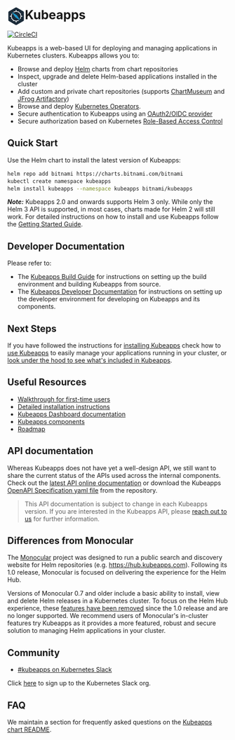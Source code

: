 # <img src="./docs/img/logo.png" width="40" align="left"> Kubeapps

[![CircleCI](https://circleci.com/gh/kubeapps/kubeapps/tree/master.svg?style=svg)](https://circleci.com/gh/kubeapps/kubeapps/tree/master)

Kubeapps is a web-based UI for deploying and managing applications in Kubernetes clusters. Kubeapps allows you to:

- Browse and deploy [Helm](https://github.com/helm/helm) charts from chart repositories
- Inspect, upgrade and delete Helm-based applications installed in the cluster
- Add custom and private chart repositories (supports [ChartMuseum](https://github.com/helm/chartmuseum) and [JFrog Artifactory](https://www.jfrog.com/confluence/display/RTF/Helm+Chart+Repositories))
- Browse and deploy [Kubernetes Operators](https://operatorhub.io/).
- Secure authentication to Kubeapps using an [OAuth2/OIDC provider](./docs/user/using-an-OIDC-provider.md)
- Secure authorization based on Kubernetes [Role-Based Access Control](./docs/user/access-control.md)

## Quick Start

Use the Helm chart to install the latest version of Kubeapps: 

```bash
helm repo add bitnami https://charts.bitnami.com/bitnami
kubectl create namespace kubeapps
helm install kubeapps --namespace kubeapps bitnami/kubeapps
``` 

***Note:*** Kubeapps 2.0 and onwards supports Helm 3 only. While only the Helm 3 API is supported, in most cases, charts made for Helm 2 will still work. For detailed instructions on how to install and use Kubeapps follow the [Getting Started Guide](./docs/user/getting-started.md).

## Developer Documentation

Please refer to:

- The [Kubeapps Build Guide](./docs/developer/build.md) for instructions on setting up the build environment and building Kubeapps from source.
- The [Kubeapps Developer Documentation](./docs/developer/README.md) for instructions on setting up the developer environment for developing on Kubeapps and its components.

## Next Steps

If you have followed the instructions for [installing Kubeapps](./docs/user/getting-started.md) check how to [use Kubeapps](./docs/user/dashboard.md) to easily manage your applications running in your cluster, or [look under the hood to see what's included in Kubeapps](./docs/architecture/overview.md).

## Useful Resources

- [Walkthrough for first-time users](./docs/user/getting-started.md)
- [Detailed installation instructions](chart/kubeapps/README.md)
- [Kubeapps Dashboard documentation](./docs/user/dashboard.md)
- [Kubeapps components](./docs/architecture/overview.md)
- [Roadmap](https://github.com/kubeapps/kubeapps/wiki/Roadmap)

## API documentation

Whereas Kubeapps does not have yet a well-design API, we still want to share the current status of the APIs used across the internal components. Check out the [latest API online documentation](https://app.swaggerhub.com/apis/kubeapps/Kubeapps) or download the Kubeapps [OpenAPI Specification yaml file](./dashboard/public/openapi.yaml) from the repository.

> This API documentation is subject to change in each Kubeapps version. If you are interested in the Kubeapps API, please [reach out to us](https://kubernetes.slack.com/messages/kubeapps) for further information.

## Differences from Monocular

The [Monocular](https://github.com/helm/monocular) project was designed to run a public search and discovery website for Helm repositories (e.g. https://hub.kubeapps.com). Following its 1.0 release, Monocular is focused on delivering the experience for the Helm Hub.

Versions of Monocular 0.7 and older include a basic ability to install, view and delete Helm releases in a Kubernetes cluster. To focus on the Helm Hub experience, these [features have been removed](https://github.com/helm/monocular#looking-for-an-in-cluster-application-management-ui) since the 1.0 release and are no longer supported. We recommend users of Monocular's in-cluster features try Kubeapps as it provides a more featured, robust and secure solution to managing Helm applications in your cluster.

## Community

- [#kubeapps on Kubernetes Slack](https://kubernetes.slack.com/messages/kubeapps)

Click [here](http://slack.k8s.io) to sign up to the Kubernetes Slack org.

## FAQ

We maintain a section for frequently asked questions on the [Kubeapps chart README](https://github.com/kubeapps/kubeapps/blob/master/chart/kubeapps/README.md#faq).

